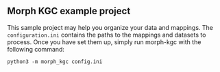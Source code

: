 ## Morph KGC example project

This sample project may help you organize your data and mappings.
The `configuration.ini` contains the paths to the mappings and datasets to process. Once you have set them up, simply run morph-kgc with the following command:

`python3 -m morph_kgc config.ini`
